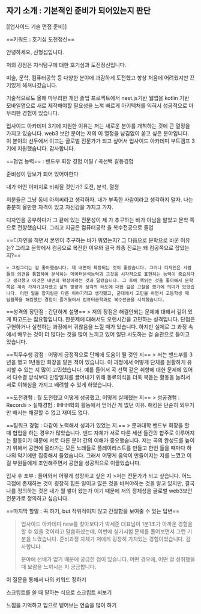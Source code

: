 ## 자기 소개 : 기본적인 준비가 되어있는지 판단
[[업사이드 기술 면접 준비]]

==키워드 : 호기심 도전정신==

안녕하세요, 신형섭입니다. 

저의 강점은 지식탐구에 대한 호기심과 도전정신입니다.

미술, 문학, 컴퓨터공학 등 다양한 분야에 과감하게 도전했고 항상 처음에 어려웠지만 끈기있게 헤쳐나갔습니다.

기술적으로도 올해 마무리한 개인 졸업 프로젝트에서 nest.js기반 웹앱을 kotlin 기반 모바일앱으로 새로 제작해야할 필요성을 느껴 빠르게 아키텍처를 익혀서 성공적으로 마무리한 경험이 있습니다.

업사이드 아카데미 3기에 지원한 이유는
저는 새로운 분야를 개척하는 것에 큰 열정을 가지고 있습니다. 
web3 보안 분야는 저의 이 열정을 남김없이 쏟고 싶은 분야입니다.
이 분야의 선두에서 이끄는 글로벌 전문가가 되고 싶어서 업사이드 아카데미 부트캠프 3기에 지원했습니다. 감사합니다.




==협업 능력== : 밴드부 회장 경험 어필 / 곡선택 갈등경험

준비성이 담보가 되어 있어야한다

내가 어떤 이미지로 비춰질 것인가? 도전, 분석, 열정

저분들은 그냥 동네 아저씨라고 생각하자. 내가 부족한 사람이라고 생각하지 말자. 나는 충분히 올만한 자격이 있고 자신감을 가지고 가자.

디자인을 공부하다가 그 끝에 있는 전문성이 제
가 추구하는 바가 아님을 알았고 문학 쪽으로 전향했습니다. 그리고 지금은 컴퓨터공학
을 복수전공으로 졸업

==디자인을 하면서 본인이 추구하는 바가 뭐였는지? 그 다음으로 문학으로 바꾼 이유는? 그리고 문학에서 컴공으로 복전한 이유와 결국 최종 진로는 왜 컴공쪽으로 잡았는지?==

	> 그림그리는 걸 좋아했습니다. 제 내면이 확장되는 것이 좋았습니다. 그러나 디자인은 사람들의 의견을 통합하여 분석하는 데이터분석능력과 그것을 시각적으로 표현하는 능력이 중요하다고 생각했고 이것은 내면의 확장이라는 것과 달랐습니다. 그 후에 책읽는 것을 좋아해서 문학쪽은 계속 가져가고자했고 삶의 방향과 생각의 태도에 대한 깊은 고찰을 했기에 의미가 있었습니다. 어떤 일을 할지랑은 다른 이야기라고 생각했고, 군대에서 고민을 하면서 고등학생 때 딥웹쪽을 해킹했던 경험이 즐거웠어서 컴퓨터공학과로 복수전공을 시작했습니다.

==성격의 장단점 : 간단하게 설명==
	> 저의 장점은 해결안되는 문제에 대해서 깊이 있게 파고드는 집요함입니다. 한문제에 대해서도 오랜시간을 고민하는 성격입니다. 단점은 구현하거나 실천하는 과정에서 귀찮음을 느낄 때가 있습니다. 하지만 실제로 그 과정 속에서 배우는 것이 더 많다는 것을 많이 느끼고 있어 일단 시도하는 걸 습관으로 들이고 있습니다.
	
==직무수행 강점 : 어떻게 긍정적으로 단체에 도움이 될 것인 지==
	> 저는 밴드부를 3년을 했고 1년동안 회장을 맡은 적이 있습니다. 이 과정에서 어떻게 단체를 원활하게 유지할 수 있는 지 많이 고민했습니다. 예를 들어서 곡 선택 같은 취향에 대한 문제에 있어서 다수결 방식보다 만장일치를 끌어내기 위해 동료의식을 더욱 북돋는 활동을 늘려서 서로 이해심을 가지고 배려할 수 있게 하였습니다.

==도전경험 : 뭘 도전했고 어떻게 성공했고, 어떻게 실패했는 지==
	> 성공경험 : Recordii 
	> 실패경험 : IHHH학회 활동에서 얻어간 게 없던 이유. 해킹은 단순히 외우기만 해서는 해결할 수 없고 재미도 없다. 

==팀워크 경험 : 다같이 노력해서 성과가 있었는 지.==
	> 문과대학 밴드부 회장을 할 때 협업을 하는 경우가 많았습니다. 밴드 자체가 서로 다른 세션 들간의 합주로 이루어지는 활동이기 때문에 서로 다른 분야 간의 이해가 중요했습니다. 저는 곡의 완성도를 높이기 위해서 공연에 올라가는 모든 노래들로 플레이리스트를 만들고 한번 들을 때마다 하나의 악기에만 집중해서 들었습니다. 그래서 어떻게 음악이 만들어지는 지를 느꼈고 이걸 부원들에게 조언해주면서 공연을 성공적으로 이끌었습니다.

입사 후 포부 : 들어와서 어떻게 성장하고 싶은 지
	>저는 전문가가 되고 싶습니다. 어느 극점에 존재하는 것이 굉장히 힘든 일이고 많은 것을 바쳐야하는 것을 알고 있지만, 결국 나를 정의하는 것은 내가 뭘 쌓아 왔는가 이기 때문에 저의 정체성을 글로벌 web3보안 전문가로 정의하고 싶습니다. 

==마지막 할말 : 꼭 하기, but 작위적이지 않고 간절함을 보여줄 수 있는 답변==

> 업사이드 아카데미 new를 찾아보다가 박세준 대표님이 1분1초가 아까운 경험을 할 수 있을 것이라고 말씀하셨는데, 이번에 실기시험 문제를 풀어보면서 그런 기분을 느꼈습니다. 준비과정 자체가 저에게 굉장히 가치있는 경험이었습니다. 감사합니다.
> 
> 분야에 선배가 없기 때문에 궁금한 점이 있습니다. 어떤 경우에, 어떤 걸 성취했을 때 보람을 느끼시는 지 궁금합니다.
	
이 질문을 통해서 나의 키워드 정하기

스크립트를 쓸 때 말하는 식으로 스크립트 써보기

느낌을 기억하고 입으로 뱉어보는 연습을 많이 하기